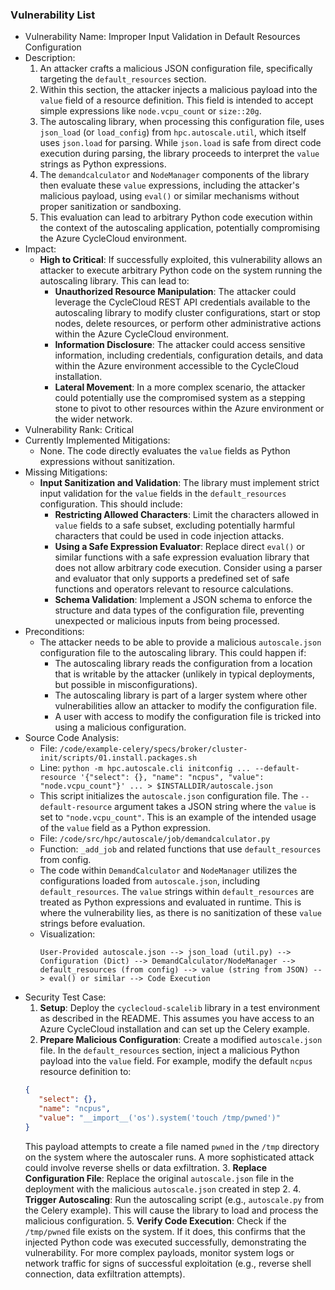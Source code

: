 ### Vulnerability List

* Vulnerability Name: Improper Input Validation in Default Resources Configuration
* Description:
    1. An attacker crafts a malicious JSON configuration file, specifically targeting the `default_resources` section.
    2. Within this section, the attacker injects a malicious payload into the `value` field of a resource definition. This field is intended to accept simple expressions like `node.vcpu_count` or `size::20g`.
    3. The autoscaling library, when processing this configuration file, uses `json_load` (or `load_config`) from `hpc.autoscale.util`, which itself uses `json.load` for parsing. While `json.load` is safe from direct code execution during parsing, the library proceeds to interpret the `value` strings as Python expressions.
    4. The `demandcalculator` and `NodeManager` components of the library then evaluate these `value` expressions, including the attacker's malicious payload, using `eval()` or similar mechanisms without proper sanitization or sandboxing.
    5. This evaluation can lead to arbitrary Python code execution within the context of the autoscaling application, potentially compromising the Azure CycleCloud environment.
* Impact:
    - **High to Critical**: If successfully exploited, this vulnerability allows an attacker to execute arbitrary Python code on the system running the autoscaling library. This can lead to:
        - **Unauthorized Resource Manipulation**: The attacker could leverage the CycleCloud REST API credentials available to the autoscaling library to modify cluster configurations, start or stop nodes, delete resources, or perform other administrative actions within the Azure CycleCloud environment.
        - **Information Disclosure**: The attacker could access sensitive information, including credentials, configuration details, and data within the Azure environment accessible to the CycleCloud installation.
        - **Lateral Movement**: In a more complex scenario, the attacker could potentially use the compromised system as a stepping stone to pivot to other resources within the Azure environment or the wider network.
* Vulnerability Rank: Critical
* Currently Implemented Mitigations:
    - None. The code directly evaluates the `value` fields as Python expressions without sanitization.
* Missing Mitigations:
    - **Input Sanitization and Validation**: The library must implement strict input validation for the `value` fields in the `default_resources` configuration. This should include:
        - **Restricting Allowed Characters**: Limit the characters allowed in `value` fields to a safe subset, excluding potentially harmful characters that could be used in code injection attacks.
        - **Using a Safe Expression Evaluator**: Replace direct `eval()` or similar functions with a safe expression evaluation library that does not allow arbitrary code execution. Consider using a parser and evaluator that only supports a predefined set of safe functions and operators relevant to resource calculations.
        - **Schema Validation**: Implement a JSON schema to enforce the structure and data types of the configuration file, preventing unexpected or malicious inputs from being processed.
* Preconditions:
    - The attacker needs to be able to provide a malicious `autoscale.json` configuration file to the autoscaling library. This could happen if:
        - The autoscaling library reads the configuration from a location that is writable by the attacker (unlikely in typical deployments, but possible in misconfigurations).
        - The autoscaling library is part of a larger system where other vulnerabilities allow an attacker to modify the configuration file.
        - A user with access to modify the configuration file is tricked into using a malicious configuration.
* Source Code Analysis:
    - File: `/code/example-celery/specs/broker/cluster-init/scripts/01.install.packages.sh`
    - Line: `python -m hpc.autoscale.cli initconfig ... --default-resource '{"select": {}, "name": "ncpus", "value": "node.vcpu_count"}' ... > $INSTALLDIR/autoscale.json`
    - This script initializes the `autoscale.json` configuration file. The `--default-resource` argument takes a JSON string where the `value` is set to `"node.vcpu_count"`. This is an example of the intended usage of the `value` field as a Python expression.
    - File: `/code/src/hpc/autoscale/job/demandcalculator.py`
    - Function: `_add_job` and related functions that use `default_resources` from config.
    - The code within `DemandCalculator` and `NodeManager` utilizes the configurations loaded from `autoscale.json`, including `default_resources`. The `value` strings within `default_resources` are treated as Python expressions and evaluated in runtime. This is where the vulnerability lies, as there is no sanitization of these `value` strings before evaluation.
    - Visualization:
        ```
        User-Provided autoscale.json --> json_load (util.py) --> Configuration (Dict) --> DemandCalculator/NodeManager --> default_resources (from config) --> value (string from JSON) --> eval() or similar --> Code Execution
        ```
* Security Test Case:
    1. **Setup**: Deploy the `cyclecloud-scalelib` library in a test environment as described in the README. This assumes you have access to an Azure CycleCloud installation and can set up the Celery example.
    2. **Prepare Malicious Configuration**: Create a modified `autoscale.json` file. In the `default_resources` section, inject a malicious Python payload into the `value` field. For example, modify the default `ncpus` resource definition to:
    ```json
    {
       "select": {},
       "name": "ncpus",
       "value": "__import__('os').system('touch /tmp/pwned')"
    }
    ```
    This payload attempts to create a file named `pwned` in the `/tmp` directory on the system where the autoscaler runs. A more sophisticated attack could involve reverse shells or data exfiltration.
    3. **Replace Configuration File**: Replace the original `autoscale.json` file in the deployment with the malicious `autoscale.json` created in step 2.
    4. **Trigger Autoscaling**: Run the autoscaling script (e.g., `autoscale.py` from the Celery example). This will cause the library to load and process the malicious configuration.
    5. **Verify Code Execution**: Check if the `/tmp/pwned` file exists on the system. If it does, this confirms that the injected Python code was executed successfully, demonstrating the vulnerability. For more complex payloads, monitor system logs or network traffic for signs of successful exploitation (e.g., reverse shell connection, data exfiltration attempts).